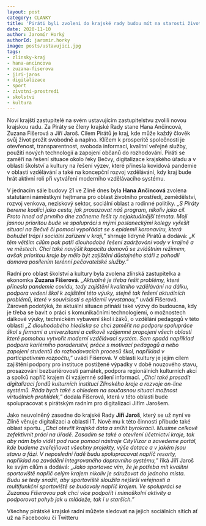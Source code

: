 ```yaml
---
layout: post
category: CLANKY
title: 'Piráti byli zvoleni do krajské rady budou mít na starosti životní prostředí, sociální politiku, školství, ale i IT, kulturu a sport'
date: 2020-11-10
author: Jaromír Horký
authorId: jaromir.horky
image: posts/ustavujici.jpg
tags: 
- zlinsky-kraj
- hana-ancincova
- zuzana-fiserova
- jiri-jaros
- digitalizace
- sport
- zivotni-prostredi
- skolstvi
- kultura
---
```


Noví krajští zastupitelé na svém ustavujícím zastupitelstvu zvolili novou krajskou radu. Za Piráty se členy krajské Rady stane Hana Ančincová, Zuzana Fišerová a Jiří Jaroš. Cílem Pirátů je kraj, kde může každý člověk svůj život prožít svobodně a naplno. Klíčem k prosperitě společnosti je otevřenost, transparentnost, svoboda informací, kvalitní veřejné služby, použití nových technologií a zapojení občanů do rozhodování. Piráti se zaměří na řešení situace okolo řeky Bečvy, digitalizace krajského úřadu a v oblasti školství a kultury na řešení výzev, které přinesla kovidová pandemie v oblasti vzdělávání a také na koncepční rozvoj vzdělávání, kdy kraj bude hrát aktivní roli při vytváření moderního vzdělávacího systému. 

V jednacím sále budovy 21 ve Zlíně dnes byla **Hana Ančincová** zvolena statutární náměstkyní hejtmana pro oblast životního prostředí, zemědělství, rozvoj venkova, neziskový sektor, sociální oblast a rodinné politiky. *„S Piráty bereme koalici jako cestu, jak prosazovat náš program, nikoliv jako cíl. Proto hned od prvního dne začneme řešit ty nejaktuálnější témata. Moji jasnou prioritou bude ve spolupráci s mými poslaneckými kolegy vyřešit situaci na Bečvě či pomoci vypořádat se s epidemií koronaviru, která bohužel trápí i sociální zařízení v kraji,”* shrnuje lídryně Pirátů a dodává: *„K těm větším cílům pak patří dlouhodobé řešení zadržování vody v krajině a ve městech. Chci také navýšit kapacitu domovů se zvláštním režimem, avšak prioritou kraje by mělo být zajištění důstojného stáří z pohodlí domova posílením terénní pečovatelské služby.”*

Radní pro oblast školství a kultury byla zvolena zlínská zastupitelka a ekonomka **Zuzana Fišerová**. *„Aktuálně je třeba řešit problémy, které přinesla pandemie covidu, tedy zajištění kvalitního vzdělávání na dálku, podpora vedení škol k zajištění této výuky, stejně tak řešení aktuálních problémů, které v souvislosti s epidemií vyvstanou,”* uvádí Fišerová. Zároveň podotýká, že aktuální situace přináší také výzvy do budoucna, kdy je třeba se bavit o práci s komunikačními technologiemi, o možnostech dálkové výuky, technickém vybavení škol i žáků, o vzdělání pedagogů v této oblasti *„Z dlouhodobého hlediska se chci zaměřit na podporu spolupráce škol s firmami a univerzitami a celkově vzájemné propojení všech oblastí které pomohou vytvořit moderní vzdělávací systém. Sem spadá například podpora kariérního poradenství, práce s motivací pedagogů a nebo zapojení studentů do rozhodovacích procesů škol, například v participativním rozpočtu,”* uvádí Fišerová. V oblasti kultury je jejím cílem zajištění podpory pro instituce postižené výpadky v době nouzového stavu, prosazování bezbariérovosti památek, podpora regionálních kulturních akcí a spolků napříč krajem či vzájemné sdílení informací. *„Chci také prosadit digitalizaci fondů kulturních institucí Zlínského kraje a rozvoje on-line systémů. Ráda bych také s ohledem na současnou situaci možnost virtuálních prohlídek,”* dodala Fišerová, která v této oblasti bude spolupracovat s pirátským radním pro digitalizaci Jiřím Jarošem. 

Jako neuvolněný zasedne do krajské Rady **Jiří Jaroš**, který se už nyní ve Zlíně věnuje digitalizaci a oblasti IT. Nově mu k této činnosti přibude také oblast sportu. *„Chci otevřít krajská data a snížit byrokracii. Musíme celkově zefektivnit práci na úřadě. Zasadím se také o otevření účetnictví kraje, tak aby nám bylo vidět pod ruce pomocí nástroje CityVizor a zavedeme portál, kde budeme zveřejňovat všechny projekty, výše dotace a v jakém jsou stavu a fázi. V neposlední řadě budu spolupracovat napříč resorty, například na zavádění integrovaného dopravního systému,”* říká Jiří Jaroš ke svým cílům a dodává: *„Jako sportovec vím, že je potřeba mít kvalitní sportoviště napříč celým krajem nikoliv je sdružovat do jednoho místa. Budu se tedy snažit, aby sportoviště sloužila nejširší veřejnosti a multifunkční sportoviště se budovaly napříč krajem. Ve spolupráci se Zuzanou Fišerovou pak chci více podpořit i mimoškolní aktivity a podporovat pohyb jak u mládeže, tak i u starších.”*

Všechny pirátské krajské radní můžete sledovat na jejich sociálních sítích ať už na Facebooku či Twitteru
